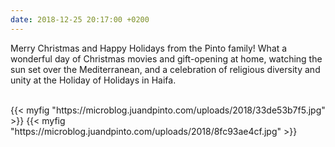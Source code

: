 ```yaml
---
date: 2018-12-25 20:17:00 +0200
---
```


Merry Christmas and Happy Holidays from the Pinto family! What a wonderful day of Christmas movies and gift-opening at home, watching the sun set over the Mediterranean, and a celebration of religious diversity and unity at the Holiday of Holidays in Haifa.

<br />
{{< myfig "https://microblog.juandpinto.com/uploads/2018/33de53b7f5.jpg" >}}
{{< myfig "https://microblog.juandpinto.com/uploads/2018/8fc93ae4cf.jpg" >}}
